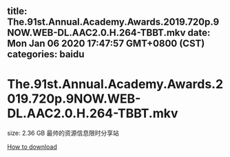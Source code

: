 
title: The.91st.Annual.Academy.Awards.2019.720p.9NOW.WEB-DL.AAC2.0.H.264-TBBT.mkv
date: Mon Jan 06 2020 17:47:57 GMT+0800 (CST)    
categories: baidu
---

# The.91st.Annual.Academy.Awards.2019.720p.9NOW.WEB-DL.AAC2.0.H.264-TBBT.mkv
size: 2.36 GB
 最帅的资源信息限时分享站
 

[How to download](https://bpcam.bemobtrk.com/go/2ceec3aa-1ca2-46d6-b9ff-aaa5c184517c?jno=5189)